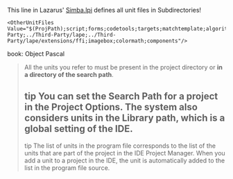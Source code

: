 This line in Lazarus' [Simba.lpi](https://github.com/Villavu/Simba/blob/simba1500/Source/Simba.lpi) defines all unit files in Subdirectories!
```
<OtherUnitFiles Value="$(ProjPath);script;forms;codetools;targets;matchtemplate;algorithms;editor;finders;script/imports/lcl;script/imports/simba;script/imports/simbaclasses;package;../Third-Party;../Third-Party/lape;../Third-Party/lape/extensions/ffi;imagebox;colormath;components"/>
```

book: Object Pascal
>All the units you refer to must be present in the project directory or **in a directory of the search path**.
>
>tip You can set the **Search Path for a project in the Project Options**. The system also considers units in
the Library path, which is a global setting of the IDE.
>---
>tip The list of units in the program file corresponds to the list of the units that are part of the project in the IDE Project Manager. When you add a unit to a project in the IDE, the unit is automatically added to the list in the program file source.
